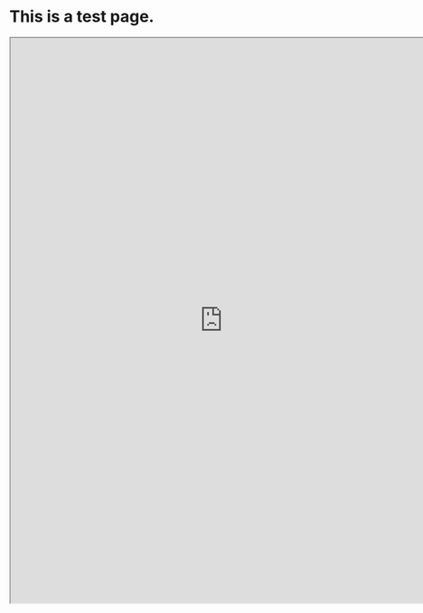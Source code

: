 # This is a test page.



<!DOCTYPE html>
<html lang="en">
<head>
  <meta charset="UTF-8">
  <meta name="viewport" content="width=device-width, initial-scale=1.0">
</head>
<body>
  <div style="text-align: center;">
    <iframe width="750" height="1000" src="http://127.0.0.1:4000"referrerpolicy="strict-origin-when-cross-origin" allowfullscreen></iframe>
   
  </div>
 
</body>
</html>